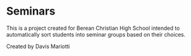 # Seminars

This is a project created for Berean Christian High School intended to automatically sort students into seminar groups based on their choices.

Created by Davis Mariotti
